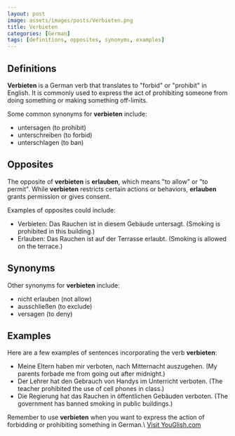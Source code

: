 ```yaml
---
layout: post
image: assets/images/posts/Verbieten.png
title: Verbieten
categories: [German]
tags: [definitions, opposites, synonyms, examples]
---
```


## Definitions

**Verbieten** is a German verb that translates to "forbid" or "prohibit" in English. It is commonly used to express the act of prohibiting someone from doing something or making something off-limits.

Some common synonyms for **verbieten** include:

- untersagen (to prohibit)
- unterschreiben (to forbid)
- unterschlagen (to ban)

## Opposites

The opposite of **verbieten** is **erlauben**, which means "to allow" or "to permit". While **verbieten** restricts certain actions or behaviors, **erlauben** grants permission or gives consent.

Examples of opposites could include:

- Verbieten: Das Rauchen ist in diesem Gebäude untersagt. (Smoking is prohibited in this building.)
- Erlauben: Das Rauchen ist auf der Terrasse erlaubt. (Smoking is allowed on the terrace.)

## Synonyms

Other synonyms for **verbieten** include:

- nicht erlauben (not allow)
- ausschließen (to exclude)
- versagen (to deny)

## Examples

Here are a few examples of sentences incorporating the verb **verbieten**:

- Meine Eltern haben mir verboten, nach Mitternacht auszugehen. (My parents forbade me from going out after midnight.)
- Der Lehrer hat den Gebrauch von Handys im Unterricht verboten. (The teacher prohibited the use of cell phones in class.)
- Die Regierung hat das Rauchen in öffentlichen Gebäuden verboten. (The government has banned smoking in public buildings.)

Remember to use **verbieten** when you want to express the action of forbidding or prohibiting something in German.\ <a id="yg-widget-0" class="youglish-widget" data-query="Verbieten" data-lang="german" data-components="8412" data-auto-start="0" data-bkg-color="theme_light" data-title="How%20to%20pronounce%20Verbieten%20in%20German"  rel="nofollow" href="https://youglish.com">Visit YouGlish.com</a><script async src="https://youglish.com/public/emb/widget.js" charset="utf-8"></script>